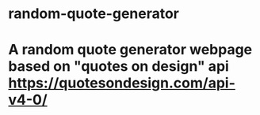 # random-quote-generator
# A random quote generator webpage based on "quotes on design" api <https://quotesondesign.com/api-v4-0/>
